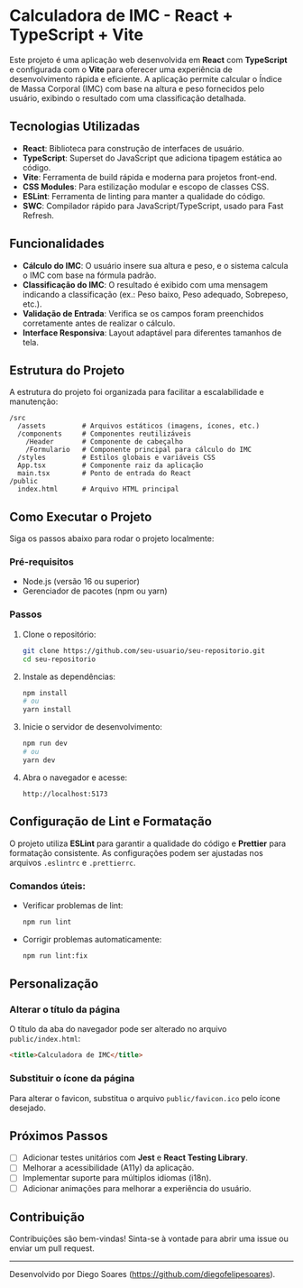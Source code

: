 # Calculadora de IMC - React + TypeScript + Vite

Este projeto é uma aplicação web desenvolvida em **React** com **TypeScript** e configurada com o **Vite** para oferecer uma experiência de desenvolvimento rápida e eficiente. A aplicação permite calcular o Índice de Massa Corporal (IMC) com base na altura e peso fornecidos pelo usuário, exibindo o resultado com uma classificação detalhada.

## Tecnologias Utilizadas

- **React**: Biblioteca para construção de interfaces de usuário.
- **TypeScript**: Superset do JavaScript que adiciona tipagem estática ao código.
- **Vite**: Ferramenta de build rápida e moderna para projetos front-end.
- **CSS Modules**: Para estilização modular e escopo de classes CSS.
- **ESLint**: Ferramenta de linting para manter a qualidade do código.
- **SWC**: Compilador rápido para JavaScript/TypeScript, usado para Fast Refresh.

## Funcionalidades

- **Cálculo do IMC**: O usuário insere sua altura e peso, e o sistema calcula o IMC com base na fórmula padrão.
- **Classificação do IMC**: O resultado é exibido com uma mensagem indicando a classificação (ex.: Peso baixo, Peso adequado, Sobrepeso, etc.).
- **Validação de Entrada**: Verifica se os campos foram preenchidos corretamente antes de realizar o cálculo.
- **Interface Responsiva**: Layout adaptável para diferentes tamanhos de tela.

## Estrutura do Projeto

A estrutura do projeto foi organizada para facilitar a escalabilidade e manutenção:

```
/src
  /assets         # Arquivos estáticos (imagens, ícones, etc.)
  /components     # Componentes reutilizáveis
    /Header       # Componente de cabeçalho
    /Formulario   # Componente principal para cálculo do IMC
  /styles         # Estilos globais e variáveis CSS
  App.tsx         # Componente raiz da aplicação
  main.tsx        # Ponto de entrada do React
/public
  index.html      # Arquivo HTML principal
```

## Como Executar o Projeto

Siga os passos abaixo para rodar o projeto localmente:

### Pré-requisitos

- Node.js (versão 16 ou superior)
- Gerenciador de pacotes (npm ou yarn)

### Passos

1. Clone o repositório:
   ```bash
   git clone https://github.com/seu-usuario/seu-repositorio.git
   cd seu-repositorio
   ```

2. Instale as dependências:
   ```bash
   npm install
   # ou
   yarn install
   ```

3. Inicie o servidor de desenvolvimento:
   ```bash
   npm run dev
   # ou
   yarn dev
   ```

4. Abra o navegador e acesse:
   ```
   http://localhost:5173
   ```

## Configuração de Lint e Formatação

O projeto utiliza **ESLint** para garantir a qualidade do código e **Prettier** para formatação consistente. As configurações podem ser ajustadas nos arquivos `.eslintrc` e `.prettierrc`.

### Comandos úteis:

- Verificar problemas de lint:
  ```bash
  npm run lint
  ```

- Corrigir problemas automaticamente:
  ```bash
  npm run lint:fix
  ```

## Personalização

### Alterar o título da página
O título da aba do navegador pode ser alterado no arquivo `public/index.html`:
```html
<title>Calculadora de IMC</title>
```

### Substituir o ícone da página
Para alterar o favicon, substitua o arquivo `public/favicon.ico` pelo ícone desejado.

## Próximos Passos

- [ ] Adicionar testes unitários com **Jest** e **React Testing Library**.
- [ ] Melhorar a acessibilidade (A11y) da aplicação.
- [ ] Implementar suporte para múltiplos idiomas (i18n).
- [ ] Adicionar animações para melhorar a experiência do usuário.

## Contribuição

Contribuições são bem-vindas! Sinta-se à vontade para abrir uma issue ou enviar um pull request.

---

Desenvolvido por Diego Soares (https://github.com/diegofelipesoares).